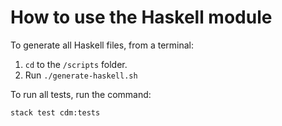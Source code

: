 # How to use the Haskell module

To generate all Haskell files, from a terminal:

1. `cd` to the `/scripts` folder.
2. Run `./generate-haskell.sh`

To run all tests, run the command:

    stack test cdm:tests
